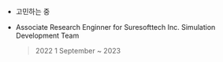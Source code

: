 
- 고민하는 중

- Associate Research Enginner for Suresofttech Inc. Simulation Development Team
    > 2022 1 September ~ 2023
<!---
RafesiA/RafesiA is a ✨ special ✨ repository because its `README.md` (this file) appears on your GitHub profile.
You can click the Preview link to take a look at your changes.
--->
